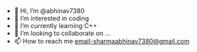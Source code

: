 - 👋 Hi, I’m @abhinav7380
- 👀 I’m interested in coding
- 🌱 I’m currently learning C++
- 💞️ I’m looking to collaborate on ...
- 📫 How to reach me email-sharmaabhinav7380@gmail.com

<!---
abhinav7380/abhinav7380 is a ✨ special ✨ repository because its `README.md` (this file) appears on your GitHub profile.
You can click the Preview link to take a look at your changes.
--->
